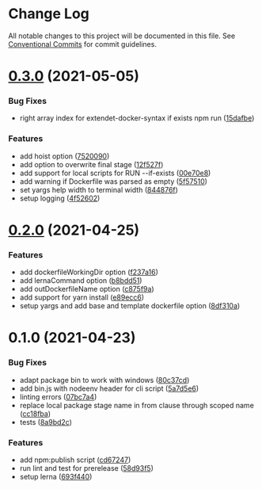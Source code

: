 # Change Log

All notable changes to this project will be documented in this file.
See [Conventional Commits](https://conventionalcommits.org) for commit guidelines.

# [0.3.0](https://github.com/rudxde/lerna-dockerize/compare/v0.2.0...v0.3.0) (2021-05-05)


### Bug Fixes

* right array index for extendet-docker-syntax if exists npm run ([15dafbe](https://github.com/rudxde/lerna-dockerize/commit/15dafbe0eaddfb30e701a019e2a93658216c9a97))


### Features

* add hoist option ([7520090](https://github.com/rudxde/lerna-dockerize/commit/7520090bfb45dadbdcb962219acc0583950d70a0))
* add option to overwrite final stage ([12f527f](https://github.com/rudxde/lerna-dockerize/commit/12f527fc8103ba5e5f7105ff811bd3ea03e4c810))
* add support for local scripts for RUN --if-exists ([00e70e8](https://github.com/rudxde/lerna-dockerize/commit/00e70e8bcfbae9db5497e7cc348d355add5da7c3))
* add warning if Dockerfile was parsed as empty ([5f57510](https://github.com/rudxde/lerna-dockerize/commit/5f57510ba9dcc2d38f3210ec5fd633b6accba4bb))
* set yargs help width to terminal width ([844876f](https://github.com/rudxde/lerna-dockerize/commit/844876f479635fb39b9add41df38726a711545f1))
* setup logging ([4f52602](https://github.com/rudxde/lerna-dockerize/commit/4f52602645176aee798bb27ad7d3ddf5bf1f4061))





# [0.2.0](https://github.com/rudxde/lerna-dockerize/compare/v0.1.0...v0.2.0) (2021-04-25)


### Features

* add dockerfileWorkingDir option ([f237a16](https://github.com/rudxde/lerna-dockerize/commit/f237a16bc7f66b6882862ed7a2c293c4f77c6901))
* add lernaCommand option ([b8bdd51](https://github.com/rudxde/lerna-dockerize/commit/b8bdd5163ede77e10d73f0dabee1af882a87de31))
* add outDockerfileName option ([c875f9a](https://github.com/rudxde/lerna-dockerize/commit/c875f9a970c8ddc9375ac2208117b6f900ccd1bb))
* add support for yarn install ([e89ecc6](https://github.com/rudxde/lerna-dockerize/commit/e89ecc6b12b7f3e7551df835e245f1a8c81fb6c7))
* setup yargs and add base and template dockerfile option ([8df310a](https://github.com/rudxde/lerna-dockerize/commit/8df310a82b973e2cf2a6723a5b13350520994e97))





# 0.1.0 (2021-04-23)


### Bug Fixes

* adapt package bin to work with windows ([80c37cd](https://github.com/rudxde/lerna-dockerize/commit/80c37cd923175c7a451d791092795a23d1fa15d2))
* add bin.js with nodeenv header for cli script ([5a7d5e6](https://github.com/rudxde/lerna-dockerize/commit/5a7d5e6137ac43027978b86a9dc17345eca10065))
* linting errors ([07bc7a4](https://github.com/rudxde/lerna-dockerize/commit/07bc7a40388c0333fe27a78fa8fa65f82b5f4e58))
* replace local package stage name in from clause through scoped name ([cc18fba](https://github.com/rudxde/lerna-dockerize/commit/cc18fbae563f08e804f4bb0e8b580f21a5d08033))
* tests ([8a9bd2c](https://github.com/rudxde/lerna-dockerize/commit/8a9bd2c368c0f68f5c74b158ef901aff611e1cd4))


### Features

* add npm:publish script ([cd67247](https://github.com/rudxde/lerna-dockerize/commit/cd67247c0bfe3e1149b2cfc3201013a8aa821047))
* run lint and test for prerelease ([58d93f5](https://github.com/rudxde/lerna-dockerize/commit/58d93f5ff2d243f251a6df0176c8a83b44c8ddf5))
* setup lerna ([693f440](https://github.com/rudxde/lerna-dockerize/commit/693f440f151dacb1a94806de1c8956ec2a304bf7))

